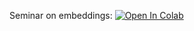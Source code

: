 Seminar on embeddings: [![Open In Colab](https://colab.research.google.com/assets/colab-badge.svg)](https://colab.research.google.com/github/girafe-ai/ml-mipt/blob/master/week1_01_word_embeddings/week01_fun_with_embeddings.ipynb)

